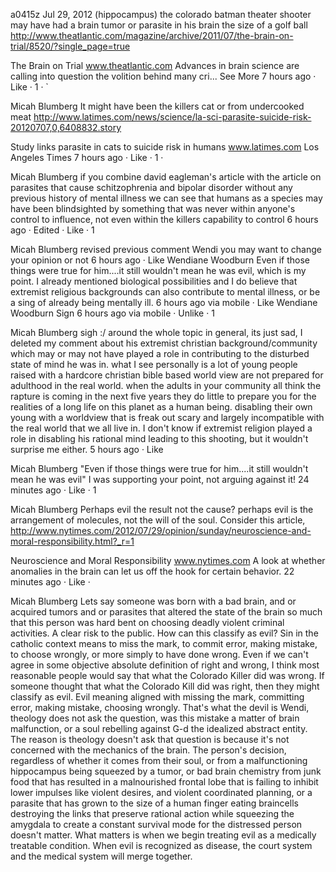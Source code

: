 a0415z
Jul 29, 2012
(hippocampus) 
the colorado batman theater shooter may have had a brain tumor or parasite in his brain the size of a golf ball http://www.theatlantic.com/magazine/archive/2011/07/the-brain-on-trial/8520/?single_page=true

The Brain on Trial
www.theatlantic.com
Advances in brain science are calling into question the volition behind many cri...
See More
7 hours ago · Like · 1 · `

Micah Blumberg It might have been the killers cat or from undercooked meat http://www.latimes.com/news/science/la-sci-parasite-suicide-risk-20120707,0,6408832.story

Study links parasite in cats to suicide risk in humans
www.latimes.com
Los Angeles Times
7 hours ago · Like · 1 · 

Micah Blumberg if you combine david eagleman's article with the article on parasites that cause schitzophrenia and bipolar disorder without any previous history of mental illness we can see that humans as a species may have been blindsighted by something that was never within anyone's control to influence, not even within the killers capability to control
6 hours ago · Edited · Like · 1

Micah Blumberg revised previous comment Wendi you may want to change your opinion or not
6 hours ago · Like
Wendiane Woodburn Even if those things were true for him....it still wouldn't mean he was evil, which is my point. I already mentioned biological possibilities and I do believe that extremist religious backgrounds can also contribute to mental illness, or be a sing of already being mentally ill.
6 hours ago via mobile · Like
Wendiane Woodburn Sign
6 hours ago via mobile · Unlike · 1

Micah Blumberg sigh :/ around the whole topic in general, its just sad, I deleted my comment about his extremist christian background/community which may or may not have played a role in contributing to the disturbed state of mind he was in. what I see personally is a lot of young people raised with a hardcore christian bible based world view are not prepared for adulthood in the real world. when the adults in your community all think the rapture is coming in the next five years they do little to prepare you for the realities of a long life on this planet as a human being. disabling their own young with a worldview that is freak out scary and largely incompatible with the real world that we all live in. I don't know if extremist religion played a role in disabling his rational mind leading to this shooting, but it wouldn't surprise me either.
5 hours ago · Like

Micah Blumberg ‎"Even if those things were true for him....it still wouldn't mean he was evil" I was supporting your point, not arguing against it!
24 minutes ago · Like · 1

Micah Blumberg Perhaps evil the result not the cause? perhaps evil is the arrangement of molecules, not the will of the soul. Consider this article, http://www.nytimes.com/2012/07/29/opinion/sunday/neuroscience-and-moral-responsibility.html?_r=1

Neuroscience and Moral Responsibility
www.nytimes.com
A look at whether anomalies in the brain can let us off the hook for certain behavior.
22 minutes ago · Like · 

Micah Blumberg Lets say someone was born with a bad brain, and or acquired tumors and or parasites that altered the state of the brain so much that this person was hard bent on choosing deadly violent criminal activities. A clear risk to the public. How can this classify as evil? Sin in the catholic context means to miss the mark, to commit error, making mistake, to choose wrongly, or more simply to have done wrong. Even if we can't agree in some objective absolute definition of right and wrong, I think most reasonable people would say that what the Colorado Killer did was wrong. If someone thought that what the Colorado Kill did was right, then they might classify as evil. Evil meaning aligned with missing the mark, committing error, making mistake, choosing wrongly. That's what the devil is Wendi, theology does not ask the question, was this mistake a matter of brain malfunction, or a soul rebelling against G-d the idealized abstract entity. The reason is theology doesn't ask that question is because it's not concerned with the mechanics of the brain. The person's decision, regardless of whether it comes from their soul, or from a malfunctioning hippocampus being squeezed by a tumor, or bad brain chemistry from junk food that has resulted in a malnourished frontal lobe that is failing to inhibit lower impulses like violent desires, and violent coordinated planning, or a parasite that has grown to the size of a human finger eating braincells destroying the links that preserve rational action while squeezing the amygdala to create a constant survival mode for the distressed person doesn't matter. What matters is when we begin treating evil as a medically treatable condition. When evil is recognized as disease, the court system and the medical system will merge together. 
